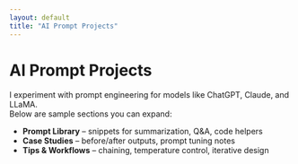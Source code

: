 ```yaml
---
layout: default
title: "AI Prompt Projects"
---
```


# AI Prompt Projects

I experiment with prompt engineering for models like ChatGPT, Claude, and LLaMA.  
Below are sample sections you can expand:

- **Prompt Library** – snippets for summarization, Q&A, code helpers  
- **Case Studies** – before/after outputs, prompt tuning notes  
- **Tips & Workflows** – chaining, temperature control, iterative design

